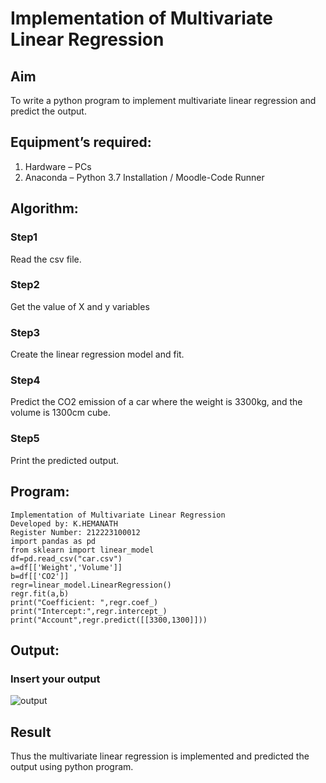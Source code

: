 # Implementation of Multivariate Linear Regression
## Aim
To write a python program to implement multivariate linear regression and predict the output.
## Equipment’s required:
1.	Hardware – PCs
2.	Anaconda – Python 3.7 Installation / Moodle-Code Runner
## Algorithm:
### Step1
Read the csv file.

### Step2
Get the value of X and y variables

### Step3
Create the linear regression model and fit.

### Step4
Predict the CO2 emission of a car where the weight is 3300kg, and the volume is 1300cm cube.

### Step5
Print the predicted output.

## Program:
```
Implementation of Multivariate Linear Regression
Developed by: K.HEMANATH
Register Number: 212223100012
import pandas as pd
from sklearn import linear_model
df=pd.read_csv("car.csv")
a=df[['Weight','Volume']]
b=df[['CO2']]
regr=linear_model.LinearRegression()
regr.fit(a,b)
print("Coefficient: ",regr.coef_)
print("Intercept:",regr.intercept_)
print("Account",regr.predict([[3300,1300]]))

```
## Output:

### Insert your output
![output](https://github.com/Hemanath08/Multivariate-Linear-Regression/assets/151807176/0c214aa6-ca9c-47a2-8ed6-57ee8f7b502e)

## Result
Thus the multivariate linear regression is implemented and predicted the output using python program.
